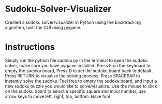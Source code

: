 # Sudoku-Solver-Visualizer
Created a sudoku solver/visualizer in Python using the backtracking algorithm, built the GUI using pygame.
# Instructions
Simply run the python file sudoku.py in the terminal to open the sudoku solver, make sure you have pygame installed.
Press E on the keyboard to empty the sudoku board, Press D to set the sudoku board back to default. 
Press RETURN to visualize the solving process, Press SPACEBAR to instantly solve the sudoku.
Feel free to empty the sudoku board, and input a new sudoku puzzle you would like to solve/visualize. 
Use the mouse to click on the sudoku board to select a specific square and input number, use arrow keys to move left, right, top, bottom.
Have fun! 
